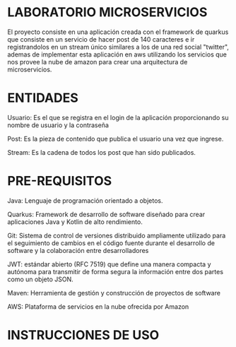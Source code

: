 # LABORATORIO MICROSERVICIOS
El proyecto consiste en una aplicación creada con el framework de quarkus que consiste en un servicio de hacer post de 140 caracteres e ir registrandolos en un stream único similares a los de una red social "twitter", ademas de implementar esta aplicación en aws utilizando los servicios que nos provee la nube de amazon para crear una arquitectura de microservicios.

# ENTIDADES
Usuario: Es el que se registra en el login de la aplicación proporcionando su nombre de usuario y la contraseña

Post: Es la pieza de contenido que publica el usuario una vez que ingrese.

Stream: Es la cadena de todos los post que han sido publicados.

# PRE-REQUISITOS

Java: Lenguaje de programación orientado a objetos.

Quarkus: Framework de desarrollo de software diseñado para crear aplicaciones Java y Kotlin de alto rendimiento.

Git: Sistema de control de versiones distribuido ampliamente utilizado para el seguimiento de cambios en el código fuente durante el desarrollo de software y la colaboración entre desarrolladores

JWT: estándar abierto (RFC 7519) que define una manera compacta y autónoma para transmitir de forma segura la información entre dos partes como un objeto JSON.

Maven:  Herramienta de gestión y construcción de proyectos de software

AWS:  Plataforma de servicios en la nube ofrecida por Amazon

# INSTRUCCIONES DE USO


